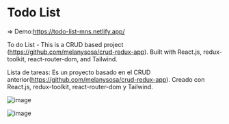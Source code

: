 # Todo List 
=> Demo:https://todo-list-mns.netlify.app/

To do List - This is a CRUD based project (https://github.com/melanysosa/crud-redux-app). Built with React.js, redux-toolkit, react-router-dom, and Tailwind.

Lista de tareas: Es un proyecto basado en el CRUD anterior(https://github.com/melanysosa/crud-redux-app). Creado con React.js, redux-toolkit, react-router-dom y Tailwind.

![image](https://user-images.githubusercontent.com/82476871/167530226-eba24079-6b5b-4e17-b986-5e926de51a81.png)

![image](https://user-images.githubusercontent.com/82476871/167530390-7df67034-5bf8-44f3-862a-69cdc0aee3f4.png)


